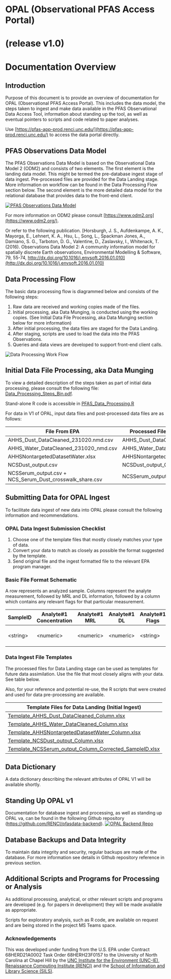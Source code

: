 # OPAL (Observational PFAS Access Portal)
# (release v1.0)
# Documentation Overview 

## Introduction
Purpose of this document is to provide an overview of documentation for OPAL (Observational PFAS Access Portal). This includes the data model, the steps taken to ingest and make data available in the PFAS Observational Data Access Tool, information about standing up the tool, as well as eventual pointers to scripts and code related to paper analyses.

Use [https://pfas-app-prod.renci.unc.edu/](https://pfas-app-prod.renci.unc.edu/) to access the data portal directly.

<!--- Comment: May need to add info about the portal being restricted and how to request access. --->

## PFAS Observations Data Model
The PFAS Observations Data Model is based on the Observational Data Model 2 (ODM2) and consists of two elements.  The first element is the landing data model.  This might be termed the pre-database ingest stage of data ingest.  Pre-processed files are provided for the Data Landing stage. More information on workflow can be found in the Data Processing Flow section below. The second element is the more detailed data model for the relational database that provides data to the front-end client.

[![PFAS Observations Data Model](images/pfasobsdatamodelv4.1.jpg)](miscfiles/PfasObservationDataModelV4.1.pdf)

For more information on ODM2 please consult [https://www.odm2.org](https://www.odm2.org/).

Or refer to the following publication.
[Horsburgh, J. S., Aufdenkampe, A. K., Mayorga, E., Lehnert, K. A., Hsu, L., Song, L., Spackman Jones, A., Damiano, S. G., Tarboton, D. G., Valentine, D., Zaslavsky, I., Whitenack, T. (2016). Observations Data Model 2: A community information model for spatially discrete Earth observations, Environmental Modelling & Software, 79, 55-74, http://dx.doi.org/10.1016/j.envsoft.2016.01.010](http://dx.doi.org/10.1016/j.envsoft.2016.01.010)

## Data Processing Flow
The basic data processing flow is diagrammed below and consists of the following steps:
1.	Raw data are received and working copies made of the files.
2.	Initial processing, aka Data Munging, is conducted using the working copies. (See Initial Data File Processing, aka Data Munging section below for more information)
3.	After initial processing, the data files are staged for the Data Landing.
4.	After staging, scripts are used to load the data into the PFAS Observations.
5.	Queries and data views are developed to support front-end client calls.

![Data Processing Work Flow](images/dataprocessingworkflow.jpg)

## Initial Data File Processing, aka Data Munging
To view a detailed description of the steps taken as part of initial data processing, please consult the following file: [Data_Processing_Steps_Bin.pdf](miscfiles/Data_processing_Steps_Bin.pdf).

Stand-alone R code is accessible in [PFAS_Data_Processing.R](scriptfiles/PFAS_Data_Processing.R)

For data in V1 of OPAL, input data files and post-processed data files are as follows:

| File From EPA                        |  Processed File for Data Landing (Initial Ingest) |
| ------------------------------------ | ------------------------------------------------- |
| AHHS_Dust_DataCleaned_231020.nmd.csv | AHHS_Dust_DataCleaned_231020_nmd_Column.csv       |
| AHHS_Water_DataCleaned_231020_nmd.csv | AHHS_Water_DataCleaned_231020_nmd_Column.csv     |
| AHHSNontargetedDatasetWater.xlsx | AHHSNontargetedDatasetWater_Column.csv                |
| NCSDust_output.csv | NCSDust_output_Column.csv                                           |
| NCSSerum_output.csv + NCS_Serum_Dust_crosswalk_share.csv | 	NCSSerum_output_Column_Corrected_SampleID.csv |


## Submitting Data for OPAL Ingest
To facilitate data ingest of new data into OPAL please consult the following information and recommendations.

### OPAL Data Ingest Submission Checklist
1. Choose one of the template files that mostly closely matches your type of data.
2. Convert your data to match as closely as possible the format suggested by the template.
3. Send original file and the ingest formatted file to the relevant EPA program manager.

### Basic File Format Schematic
A row represents an analyzed sample. Columns represent the analyte measurement, followed by MRL and DL information, followed by a column which contains any relevant flags for that particular measurement.

| SampleID | Analyte#1 Concentration | Analyte#1 MRL | Analyte#1 DL | Analyte#1 Flags | … repeat for each analyte |
| -------- | ----------------------- | ------------- | ------------ | --------------- | ------------------------- |
| \<string\> | \<numeric\> | \<numeric\> | \<numeric\> | \<string\> | … repeat concentration/MRL/DLF/Flags for each analyte |

### Data Ingest File Templates
The processed files for Data Landing stage can be used as templates for future data assimilation. Use the file that most closely aligns with your data. See table below.

Also, for your reference and potential re-use, the R scripts that were created and used for data pre-processing are available. 

|  Template Files for Data Landing (Initial Ingest)  |
| ------------------------------------------------- |
| [Template_AHHS_Dust_DataCleaned_Column.xlsx](templates/Template_AHHS_Dust_DataCleaned_Column.xlsx)        |
| [Template_AHHS_Water_DataCleaned_Column.xlsx](templates/Template_AHHS_Water_DataCleaned_Column.xlsx)       |
|[Template_AHHSNontargetedDatasetWater_Column.xlsx](templates/Template_AHHSNontargetedDatasetWater_Column.xlsx)               |
| [Template_NCSDust_output_Column.xlsx](templates/Template_NCSDust_output_Column.xlsx)                                           |
| [Template_NCSSerum_output_Column_Corrected_SampleID.xlsx](templates/Template_NCSSerum_output_Column_Corrected_SampleID.xlsx) |

## Data Dictionary
A data dictionary describing the relevant attributes of OPAL V1 will be available shortly.

## Standing Up OPAL v1
Documentation for database ingest and processing, as well as standing up OPAL va, can be found in the following Github repository (https://github.com/RENCI/pfasdata-backend). 
[![OPAL Backend Repo](images/opalbackendrepo.jpg)](https://github.com/RENCI/pfasdata-backend)

## Database Backups and Data Integrity
To maintain data integrity and security, regular backups are made of the database. For more information see details in Github repository reference in previous section.

## Additional Scripts and Programs for Processing or Analysis

As additional processing, analytical, or other relevant scripts and programs are developed (e.g. for papers in development) they will be made available as appropriate.

Scripts for exploratory analysis, such as R code, are available on request and are being stored in the project MS Teams space.

### Acknowledgements
This was developed under funding from the U.S. EPA under Contract 68HERD21A0002 Task Order 68HERH23F0157 to the University of North Carolina at Chapel Hill by the [UNC Institute for the Environment (UNC-IE)](https://ie.unc.edu/), [Renaissance Computing Institute (RENCI)](https://renci.org/) and the [School of Information and Library Science (SILS)](https://sils.unc.edu/).

